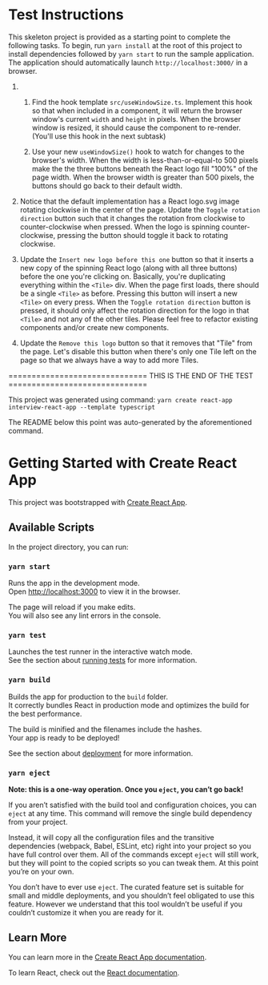 # Test Instructions

This skeleton project is provided as a starting point to complete the following tasks.
To begin, run `yarn install` at the root of this project to install dependencies
followed by `yarn start` to run the sample application. The application should
automatically launch `http://localhost:3000/` in a browser.

1. 1. Find the hook template `src/useWindowSize.ts`. Implement this hook so that when
      included in a component, it will return the browser window's current `width` and
      `height` in pixels. When the browser window is resized, it should cause the
      component to re-render. (You'll use this hook in the next subtask)

   2. Use your new `useWindowSize()` hook to watch for changes to the browser's width.
      When the width is less-than-or-equal-to 500 pixels make the the three buttons
      beneath the React logo fill "100%" of the page width. When the browser width is
      greater than 500 pixels, the buttons should go back to their default width.

2. Notice that the default implementation has a React logo.svg image rotating clockwise
   in the center of the page. Update the `Toggle rotation direction` button such that it
   changes the rotation from clockwise to counter-clockwise when pressed. When the logo
   is spinning counter-clockwise, pressing the button should toggle it back to rotating
   clockwise.

3. Update the `Insert new logo before this one` button so that it inserts a new copy of
   the spinning React logo (along with all three buttons) before the one you're clicking
   on. Basically, you're duplicating everything within the `<Tile>` div. When the page
   first loads, there should be a single `<Tile>` as before. Pressing this button will
   insert a new `<Tile>` on every press. When the `Toggle rotation direction` button is
   pressed, it should only affect the rotation direction for the logo in that `<Tile>`
   and not any of the other tiles. Please feel free to refactor existing components
   and/or create new components.

4. Update the `Remove this logo` button so that it removes that "Tile" from the page.
   Let's disable this button when there's only one Tile left on the page so that we
   always have a way to add more Tiles.

============================== THIS IS THE END OF THE TEST ==============================

This project was generated using command:
`yarn create react-app interview-react-app --template typescript`

The README below this point was auto-generated by the aforementioned command.

# Getting Started with Create React App

This project was bootstrapped with [Create React App](https://github.com/facebook/create-react-app).

## Available Scripts

In the project directory, you can run:

### `yarn start`

Runs the app in the development mode.\
Open [http://localhost:3000](http://localhost:3000) to view it in the browser.

The page will reload if you make edits.\
You will also see any lint errors in the console.

### `yarn test`

Launches the test runner in the interactive watch mode.\
See the section about [running tests](https://facebook.github.io/create-react-app/docs/running-tests) for more information.

### `yarn build`

Builds the app for production to the `build` folder.\
It correctly bundles React in production mode and optimizes the build for the best performance.

The build is minified and the filenames include the hashes.\
Your app is ready to be deployed!

See the section about [deployment](https://facebook.github.io/create-react-app/docs/deployment) for more information.

### `yarn eject`

**Note: this is a one-way operation. Once you `eject`, you can’t go back!**

If you aren’t satisfied with the build tool and configuration choices, you can `eject` at any time. This command will remove the single build dependency from your project.

Instead, it will copy all the configuration files and the transitive dependencies (webpack, Babel, ESLint, etc) right into your project so you have full control over them. All of the commands except `eject` will still work, but they will point to the copied scripts so you can tweak them. At this point you’re on your own.

You don’t have to ever use `eject`. The curated feature set is suitable for small and middle deployments, and you shouldn’t feel obligated to use this feature. However we understand that this tool wouldn’t be useful if you couldn’t customize it when you are ready for it.

## Learn More

You can learn more in the [Create React App documentation](https://facebook.github.io/create-react-app/docs/getting-started).

To learn React, check out the [React documentation](https://reactjs.org/).
